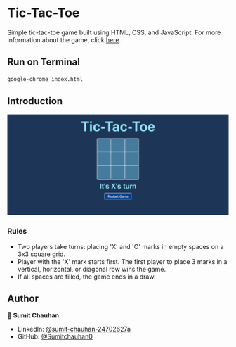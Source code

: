 # Tic-Tac-Toe

Simple tic-tac-toe game built using HTML, CSS, and JavaScript. For more information about the game, click [here](https://en.wikipedia.org/wiki/Tic-tac-toe).



## Run on Terminal

```sh
google-chrome index.html
```



## Introduction

<p align="center">
    <img alt="Screenshot" src="https://github.com/Sumitchauhan0/Tic-Tac-Toe/blob/main/Screenshot/1.png" width="800">
</p>


### Rules

- Two players take turns: placing 'X' and 'O' marks in empty spaces on a 3x3 square grid.
- Player with the 'X' mark starts first. The first player to place 3 marks in a vertical, horizontal, or diagonal row wins the game.
- If all spaces are filled, the game ends in a draw.



## Author

👤 **Sumit Chauhan**

* LinkedIn: [@sumit-chauhan-24702627a](https://linkedin.com/in/sumit-chauhan-24702627a)
* GitHub: [@Sumitchauhan0](https://github.com/Sumitchauhan0)
